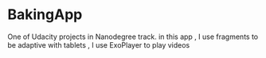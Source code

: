 # BakingApp
One of Udacity projects in Nanodegree track.
in this app , I use fragments to be adaptive with tablets 
 , I use ExoPlayer to play videos 
